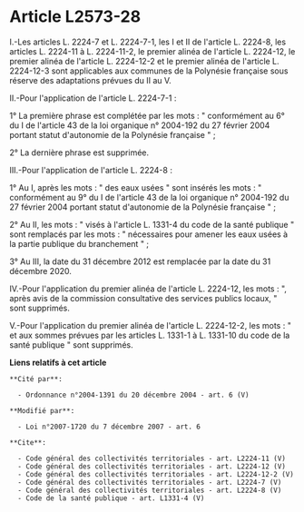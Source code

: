 # Article L2573-28

I.-Les articles L. 2224-7 et L. 2224-7-1, les I et II de l'article L. 2224-8, les articles L. 2224-11 à L. 2224-11-2, le
premier alinéa de l'article L. 2224-12, le premier alinéa de l'article L. 2224-12-2 et le premier alinéa de l'article L.
2224-12-3 sont applicables aux communes de la Polynésie française sous réserve des adaptations prévues du II au V. 

II.-Pour l'application de l'article L. 2224-7-1 : 

1° La première phrase est complétée par les mots : " conformément au 6° du I de l'article 43 de la loi organique n° 2004-192
du 27 février 2004 portant statut d'autonomie de la Polynésie française " ; 

2° La dernière phrase est supprimée. 

III.-Pour l'application de l'article L. 2224-8 : 

1° Au I, après les mots : " des eaux usées " sont insérés les mots : " conformément au 9° du I de l'article 43 de la loi
organique n° 2004-192 du 27 février 2004 portant statut d'autonomie de la Polynésie française " ; 

2° Au II, les mots : " visés à l'article L. 1331-4 du code de la santé publique " sont remplacés par les mots : " nécessaires
pour amener les eaux usées à la partie publique du branchement " ; 

3° Au III, la date du 31 décembre 2012 est remplacée par la date du 31 décembre 2020. 

IV.-Pour l'application du premier alinéa de l'article L. 2224-12, les mots : ", après avis de la commission consultative des
services publics locaux, " sont supprimés. 

V.-Pour l'application du premier alinéa de l'article L. 2224-12-2, les mots : " et aux sommes prévues par les articles L.
1331-1 à L. 1331-10 du code de la santé publique " sont supprimés.

**Liens relatifs à cet article**

	**Cité par**:

	  - Ordonnance n°2004-1391 du 20 décembre 2004 - art. 6 (V)

	**Modifié par**:

	  - Loi n°2007-1720 du 7 décembre 2007 - art. 6

	**Cite**:

	  - Code général des collectivités territoriales - art. L2224-11 (V)
	  - Code général des collectivités territoriales - art. L2224-12 (V)
	  - Code général des collectivités territoriales - art. L2224-12-2 (V)
	  - Code général des collectivités territoriales - art. L2224-7 (V)
	  - Code général des collectivités territoriales - art. L2224-8 (V)
	  - Code de la santé publique - art. L1331-4 (V)
